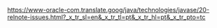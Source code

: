 https://www-oracle-com.translate.goog/java/technologies/javase/20-relnote-issues.html?_x_tr_sl=en&_x_tr_tl=pt&_x_tr_hl=pt&_x_tr_pto=tc
